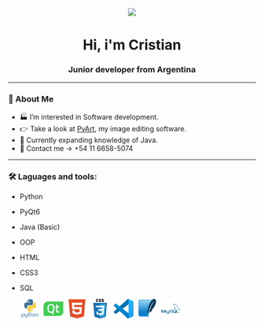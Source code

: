 <div id = "header" align = "center">
    <img src="https://i.giphy.com/media/h0Cq1ClzO3UpupFPjP/giphy.webp" width="200" />
    <h1 align = "center">Hi, i'm Cristian</h1>
    <h3 align = "center"> Junior developer from Argentina</h3>
</div>

---
### 📜 About Me

- 🏭 I’m interested in Software development.
- 👉 Take a look at <a href ="https://github.com/ccccristian/PyArt">PyArt</a>, my image editing software.
- 📝 Currently expanding knowledge of Java.
- 📱 Contact me → +54 11 6658-5074

---
<div align = "left">
    <h3>🛠 Laguages and tools:</h3>
    

- Python 
- PyQt6 
- Java (Basic)
- OOP
- HTML 
- CSS3 
- SQL


    <div>
        <img src="https://raw.githubusercontent.com/devicons/devicon/1119b9f84c0290e0f0b38982099a2bd027a48bf1/icons/python/python-original-wordmark.svg" title = "Python" alt="Python" width = "40" height = "40"/>&nbsp;
        <img src="https://raw.githubusercontent.com/devicons/devicon/1119b9f84c0290e0f0b38982099a2bd027a48bf1/icons/qt/qt-original.svg" title = "PyQt6" alt="PyQt" width = "40" height = "40"/>&nbsp;
        <img src="https://raw.githubusercontent.com/devicons/devicon/1119b9f84c0290e0f0b38982099a2bd027a48bf1/icons/html5/html5-plain.svg" title = "HTML5" alt="HTML" width = "40" height = "40"/>&nbsp;
        <img src="https://raw.githubusercontent.com/devicons/devicon/1119b9f84c0290e0f0b38982099a2bd027a48bf1/icons/css3/css3-original-wordmark.svg" title = "CSS3" alt="CSS" width = "40" height = "40"/>&nbsp;
        <img src="https://raw.githubusercontent.com/devicons/devicon/1119b9f84c0290e0f0b38982099a2bd027a48bf1/icons/vscode/vscode-original.svg" title = "VSCODE" alt="VSCODE" width = "40" height = "40"/>&nbsp;
        <img src="https://raw.githubusercontent.com/devicons/devicon/1119b9f84c0290e0f0b38982099a2bd027a48bf1/icons/sqlite/sqlite-original.svg" title = "SQLite" alt="SQLITE" width = "40" height = "40"/>&nbsp;
        <img src="https://raw.githubusercontent.com/devicons/devicon/1119b9f84c0290e0f0b38982099a2bd027a48bf1/icons/mysql/mysql-plain-wordmark.svg" title = "MySQL" alt="MySQL" width = "40" height = "40"/>&nbsp;


</div>

</div>

